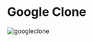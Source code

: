 # Google Clone

![googleclone](https://github.com/SanjaRogovic/google_clone/assets/74556703/94903669-9177-458d-b7e7-8c9c95dce760)

